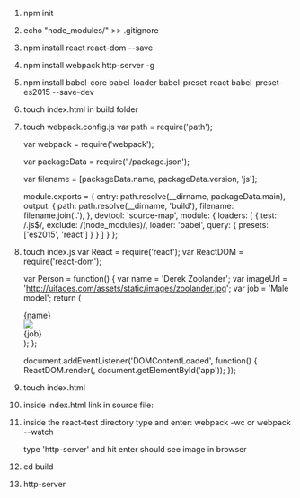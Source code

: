 1. npm init
2. echo "node_modules/" >> .gitignore
3. npm install react react-dom --save
4. npm install webpack http-server -g
5. npm install babel-core babel-loader babel-preset-react babel-preset-es2015 --save-dev
6. touch index.html in build folder
7. touch webpack.config.js 
    var path = require('path');
    
    var webpack = require('webpack');
    
    var packageData = require('./package.json');
    
    var filename = [packageData.name, packageData.version, 'js'];
    
    module.exports = {
        entry: path.resolve(__dirname, packageData.main),
        output: {
            path: path.resolve(__dirname, 'build'),
            filename: filename.join('.'),
        },
        devtool: 'source-map',
        module: {
            loaders: [
                {
                    test: /\.js$/,
                    exclude: /(node_modules)/,
                    loader: 'babel',
                    query: {
                        presets: ['es2015', 'react']
                    }
                }
            ]
        }
    };


8. touch index.js 
    var React = require('react');
    var ReactDOM = require('react-dom');
    
    var Person = function() {
        var name = 'Derek Zoolander';
        var imageUrl = 'http://uifaces.com/assets/static/images/zoolander.jpg';
        var job = 'Male model';
        return (
            <div className="person">
                <div className="person-name">{name}</div>
                <img className="person-img" src={imageUrl} />
                <div className="person-job">
                    {job}
                </div>
            </div>
        );
    };
    
    document.addEventListener('DOMContentLoaded', function() {
        ReactDOM.render(<Person />, document.getElementById('app'));
    });

9. touch index.html
    <style>
        .person {
            width: 200px;
            text-align: center;
            border: 1px solid black;
            padding: 10px;
            margin: 10px;
            display: inline-block;
        }
    
        .person-name {
            font-weight: bold;
        }
    
        .person-img {
            display: block;
            max-width: 128px;
            max-height: 128px;
            margin: 10px auto;
        }
    
        .highlight {
            background-color: yellow;
        }
    </style>
    
    <div id="app"></div>
 

10. inside index.html link in source file:
	<script type="text/javascript" src="build/react-trello.1.0.0.js"></script>

11. inside the react-test directory type and enter:
	webpack -wc or webpack --watch

	type 'http-server' and hit enter
	should see image in browser


12. cd build
13. http-server


